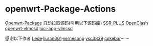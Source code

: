 # openwrt-Package-Actions
[Openwrt-Package](https://github.com/xiexiaosheng/openwrt-Package)
自动拉取源码(引用以下源码库)
[SSR-PLUS](https://github.com/fw876/helloworld)
[OpenClash](https://github.com/vernesong/OpenClash)
[openwrt-vlmcsd](https://github.com/ysc3839/openwrt-vlmcsd)
[luci-app-vlmcsd](https://github.com/cokebar/luci-app-vlmcsd)

感谢以下作者
[Lede](https://github.com/coolsnowwolf/lede)·[liuran001](https://github.com/liuran001)·[vernesong](https://github.com/vernesong)·[ysc3839](https://github.com/ysc3839)·[cokebar](https://github.com/cokebar)·······